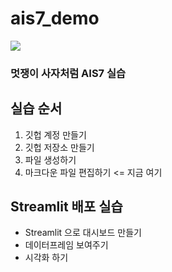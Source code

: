 # ais7_demo

<img src="https://img.freepik.com/premium-vector/lion-walk-cute-cartoon-logo-icon-vector-illustration_15473-3079.jpg">

### 멋쟁이 사자처럼 AIS7 실습

## 실습 순서
1. 깃헙 계정 만들기
2. 깃헙 저장소 만들기
3. 파일 생성하기
4. 마크다운 파일 편집하기 <= 지금 여기

## Streamlit 배포 실습
* Streamlit 으로 대시보드 만들기
* 데이터프레임 보여주기
* 시각화 하기
